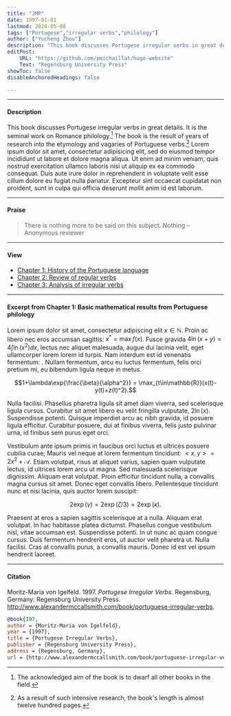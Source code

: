 ```yaml
---
title: "JMP" 
date: 1997-01-01
lastmod: 2024-05-08
tags: ["Portugese","irregular verbs","philology"]
author: ["Yucheng Zhou"]
description: "This book discusses Portugese irregular verbs in great details."
editPost:
    URL: "https://github.com/pmichaillat/hugo-website"
    Text: "Regensburg University Press"
showToc: false
disableAnchoredHeadings: false

---
```


---

#### Description

This book discusses Portugese irregular verbs in great details. It is the seminal work on Romance philology.[^1] The book is the result of years of research into the etymology and vagaries of Portuguese verbs.[^2] Lorem ipsum dolor sit amet, consectetur adipisicing elit, sed do eiusmod tempor incididunt ut labore et dolore magna aliqua. Ut enim ad minim veniam, quis nostrud exercitation ullamco laboris nisi ut aliquip ex ea commodo
consequat. Duis aute irure dolor in reprehenderit in voluptate velit esse
cillum dolore eu fugiat nulla pariatur. Excepteur sint occaecat cupidatat non
proident, sunt in culpa qui officia deserunt mollit anim id est laborum.

[^1]: The acknowledged aim of the book is to dwarf all other books in the field.
[^2]: As a result of such intensive research, the book's length is almost twelve hundred pages.

---

#### Praise

> There is nothing more to be said on this subject. Nothing – Anonymous reviewer

---

#### View

+ [Chapter 1: History of the Portuguese language](chapter1.pdf)
+ [Chapter 2: Review of regular verbs](chapter2.pdf)
+ [Chapter 3: Analysis of irregular verbs](chapter3.pdf)

---

#### Excerpt from Chapter 1: Basic mathematical results from Portuguese philology


Lorem ipsum dolor sit amet, consectetur adipiscing elit $x\in \mathbb{N}$. Proin ac libero nec eros accumsan sagittis: $x^\ast = \max f(x)$. Fusce gravida $4 \ln(x+y) =4 \int \ln(x^2)dx$, lectus nec aliquet malesuada, augue dui lacinia velit, eget ullamcorper lorem lorem id turpis. Nam interdum est id venenatis fermentum: . Nullam fermentum, arcu eu luctus fermentum, felis orci pretium mi, eu bibendum ligula neque in metus. 

$$1+\lambda\exp{\frac{\beta}{\alpha^2}} = \max_{t\in\mathbb{R}}(x(t)-y(t)+z(t)^2).$$

Nulla facilisi. Phasellus pharetra ligula sit amet diam viverra, sed scelerisque ligula cursus. Curabitur sit amet libero eu velit fringilla vulputate, $2\ln(x)$. Suspendisse potenti. Quisque imperdiet arcu ac nibh gravida, id posuere ligula efficitur. Curabitur posuere, dui at finibus viverra, felis justo pulvinar urna, id finibus sem purus eget orci.

Vestibulum ante ipsum primis in faucibus orci luctus et ultrices posuere cubilia curae; Mauris vel neque at lorem fermentum tincidunt: $<x,y> = 2x^2 + \mathcal{A}$. Etiam volutpat, risus at aliquet varius, sapien quam vulputate lectus, id ultrices lorem arcu ut magna. Sed malesuada scelerisque dignissim. Aliquam erat volutpat. Proin efficitur tincidunt nulla, a convallis magna cursus sit amet. Donec eget convallis libero. Pellentesque tincidunt nunc et nisi lacinia, quis auctor lorem suscipit: 

$$2\exp(\gamma) = 2\exp(\zeta/3) = 2\exp(\kappa).$$

Praesent at eros a sapien sagittis scelerisque at a nulla. Aliquam erat volutpat. In hac habitasse platea dictumst. Phasellus congue vestibulum nisl, vitae accumsan est. Suspendisse potenti. In ut nunc ac quam congue cursus. Duis fermentum hendrerit eros, ut auctor velit pharetra ut. Nulla facilisi. Cras at convallis purus, a convallis mauris. Donec id est vel ipsum hendrerit laoreet.

---

#### Citation

Moritz-Maria von Igelfeld. 1997. *Portugese Irregular Verbs*. Regensburg, Germany: Regensburg University Press. http://www.alexandermccallsmith.com/book/portuguese-irregular-verbs.

```BibTeX
@book{I97,
author = {Moritz-Maria von Igelfeld},
year = {1997},
title = {Portugese Irregular Verbs},
publisher = {Regensburg University Press},
address = {Regensburg, Germany},
url = {http://www.alexandermccallsmith.com/book/portuguese-irregular-verbs}}
```